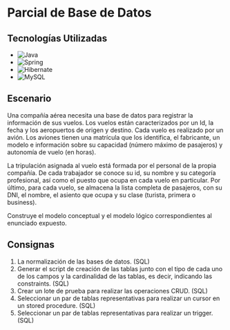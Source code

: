 # Parcial de Base de Datos

## Tecnologías Utilizadas

- ![Java](https://img.shields.io/badge/Java-007396?style=flat-square&logo=java&logoColor=white)
- ![Spring](https://img.shields.io/badge/Spring-6DB33F?style=flat-square&logo=spring&logoColor=white)
- ![Hibernate](https://img.shields.io/badge/Hibernate-59666C?style=flat-square&logo=hibernate&logoColor=white)
- ![MySQL](https://img.shields.io/badge/MySQL-4479A1?style=flat-square&logo=mysql&logoColor=white)


## Escenario

Una compañía aérea necesita una base de datos para registrar la información de sus vuelos. Los vuelos están caracterizados por un Id, la fecha y los aeropuertos de origen y destino. Cada vuelo es realizado por un avión. Los aviones tienen una matrícula que los identifica, el fabricante, un modelo e información sobre su capacidad (número máximo de pasajeros) y autonomía de vuelo (en horas).

La tripulación asignada al vuelo está formada por el personal de la propia compañía. De cada trabajador se conoce su id, su nombre y su categoría profesional, así como el puesto que ocupa en cada vuelo en particular. Por último, para cada vuelo, se almacena la lista completa de pasajeros, con su DNI, el nombre, el asiento que ocupa y su clase (turista, primera o business). 

Construye el modelo conceptual y el modelo lógico correspondientes al enunciado expuesto.

## Consignas

1. La normalización de las bases de datos. (SQL)
2. Generar el script de creación de las tablas junto con el tipo de cada uno de los campos y la cardinalidad de las tablas, es decir, indicando las constraints. (SQL)
3. Crear un lote de prueba para realizar las operaciones CRUD. (SQL)
4. Seleccionar un par de tablas representativas para realizar un cursor en un stored procedure. (SQL)
5. Seleccionar un par de tablas representativas para realizar un trigger. (SQL)

